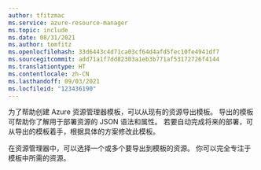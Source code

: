 ```yaml
---
author: tfitzmac
ms.service: azure-resource-manager
ms.topic: include
ms.date: 08/31/2021
ms.author: tomfitz
ms.openlocfilehash: 33d6443c4d71ca03cf64d4afd5fec10fe4941df7
ms.sourcegitcommit: add71a1f7dd82303a1eb3b771af53172726f4144
ms.translationtype: HT
ms.contentlocale: zh-CN
ms.lasthandoff: 09/03/2021
ms.locfileid: "123436190"
---
```

为了帮助创建 Azure 资源管理器模板，可以从现有的资源导出模板。 导出的模板可帮助你了解用于部署资源的 JSON 语法和属性。 若要自动完成将来的部署，可从导出的模板着手，根据具体的方案修改此模板。

在资源管理器中，可以选择一个或多个要导出到模板的资源。 你可以完全专注于模板中所需的资源。